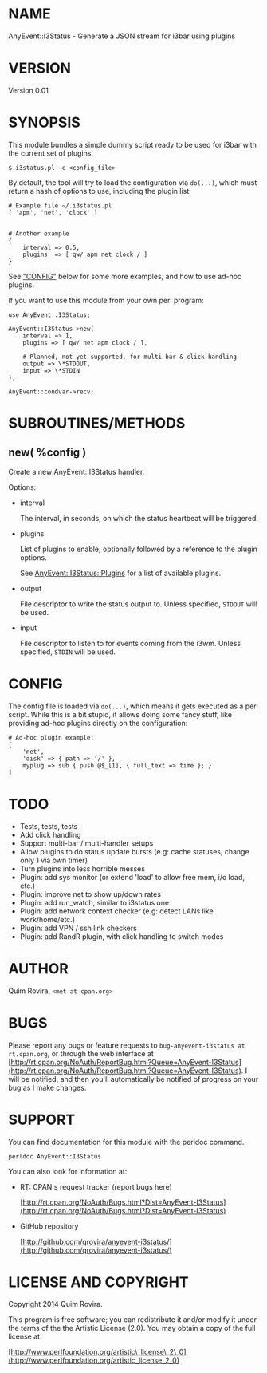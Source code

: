 # NAME

AnyEvent::I3Status - Generate a JSON stream for i3bar using plugins

# VERSION

Version 0.01

# SYNOPSIS

This module bundles a simple dummy script ready to be used for i3bar
with the current set of plugins.

    $ i3status.pl -c <config_file>

By default, the tool will try to load the configuration via `do(...)`, which
must return a hash of options to use, including the plugin list:

    # Example file ~/.i3status.pl
    [ 'apm', 'net', 'clock' ]


    # Another example
    {
        interval => 0.5,
        plugins  => [ qw/ apm net clock / ]
    }

See ["CONFIG"](#config) below for some more examples, and how to use ad-hoc plugins.

If you want to use this module from your own perl program:

    use AnyEvent::I3Status;

    AnyEvent::I3Status->new(
        interval => 1,
        plugins => [ qw/ net apm clock / ],

        # Planned, not yet supported, for multi-bar & click-handling
        output => \*STDOUT,
        input => \*STDIN
    );

    AnyEvent::condvar->recv;

# SUBROUTINES/METHODS

## new( %config )

Create a new AnyEvent::I3Status handler.

Options:

- interval

    The interval, in seconds, on which the status heartbeat will be triggered.

- plugins

    List of plugins to enable, optionally followed by a reference to the plugin
    options.

    See [AnyEvent::I3Status::Plugins](https://metacpan.org/pod/AnyEvent::I3Status::Plugins) for a list of available plugins.

- output

    File descriptor to write the status output to. Unless specified, `STDOUT` will
    be used.

- input

    File descriptor to listen to for events coming from the i3wm. Unless specified,
    `STDIN` will be used.

# CONFIG

The config file is loaded via `do(...)`, which means it gets executed as a
perl script. While this is a bit stupid, it allows doing some fancy stuff, like
providing ad-hoc plugins directly on the configuration:

    # Ad-hoc plugin example:
    [
        'net',
        'disk' => { path => '/' },
        myplug => sub { push @$_[1], { full_text => time }; }
    ]

# TODO

- Tests, tests, tests
- Add click handling
- Support multi-bar / multi-handler setups
- Allow plugins to do status update bursts (e.g: cache statuses, change only 1 via own timer)
- Turn plugins into less horrible messes
- Plugin: add sys monitor (or extend 'load' to allow free mem, i/o load, etc.)
- Plugin: improve net to show up/down rates
- Plugin: add run\_watch, similar to i3status one
- Plugin: add network context checker (e.g: detect LANs like work/home/etc.)
- Plugin: add VPN / ssh link checkers
- Plugin: add RandR plugin, with click handling to switch modes

# AUTHOR

Quim Rovira, `<met at cpan.org>`

# BUGS

Please report any bugs or feature requests to `bug-anyevent-i3status at rt.cpan.org`, or through
the web interface at [http://rt.cpan.org/NoAuth/ReportBug.html?Queue=AnyEvent-I3Status](http://rt.cpan.org/NoAuth/ReportBug.html?Queue=AnyEvent-I3Status).  I will be notified, and then you'll
automatically be notified of progress on your bug as I make changes.

# SUPPORT

You can find documentation for this module with the perldoc command.

    perldoc AnyEvent::I3Status

You can also look for information at:

- RT: CPAN's request tracker (report bugs here)

    [http://rt.cpan.org/NoAuth/Bugs.html?Dist=AnyEvent-I3Status](http://rt.cpan.org/NoAuth/Bugs.html?Dist=AnyEvent-I3Status)

- GitHub repository

    [http://github.com/qrovira/anyevent-i3status/](http://github.com/qrovira/anyevent-i3status/)

# LICENSE AND COPYRIGHT

Copyright 2014 Quim Rovira.

This program is free software; you can redistribute it and/or modify it
under the terms of the the Artistic License (2.0). You may obtain a
copy of the full license at:

[http://www.perlfoundation.org/artistic\_license\_2\_0](http://www.perlfoundation.org/artistic_license_2_0)
